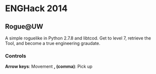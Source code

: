 # ENGHack 2014
## Rogue@UW

A simple roguelike in Python 2.7.8 and libtcod. Get to level 7, retrieve the Tool, and become a true engineering graudate.

### Controls

**Arrow keys**: Movement
**, (comma)**: Pick up
